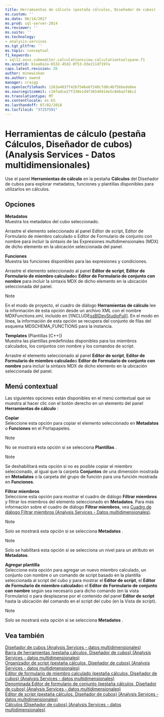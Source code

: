 ```yaml
---
title: Herramientas de cálculo (pestaña cálculos, Diseñador de cubos) (Analysis Services - datos multidimensionales) | Microsoft Docs
ms.custom: ''
ms.date: 06/14/2017
ms.prod: sql-server-2014
ms.reviewer: ''
ms.suite: ''
ms.technology:
- analysis-services
ms.tgt_pltfrm: ''
ms.topic: conceptual
f1_keywords:
- sql12.asvs.cubeeditor.calculationsview.calculationtoolspane.f1
ms.assetid: b1aa8a1a-6532-45d2-8f53-d3e211d7197a
caps.latest.revision: 26
author: minewiskan
ms.author: owend
manager: craigg
ms.openlocfilehash: 1263a4037f42b7546e6f248cfd0c4b75bbede8ee
ms.sourcegitcommit: c18fadce27f330e1d4f36549414e5c84ba2f46c2
ms.translationtype: MT
ms.contentlocale: es-ES
ms.lasthandoff: 07/02/2018
ms.locfileid: "37257591"
---
```

# <a name="calculation-tools-calculations-tab-cube-designer-analysis-services---multidimensional-data"></a>Herramientas de cálculo (pestaña Cálculos, Diseñador de cubos) (Analysis Services - Datos multidimensionales)
  Use el panel **Herramientas de cálculo** en la pestaña **Cálculos** del Diseñador de cubos para explorar metadatos, funciones y plantillas disponibles para utilizarlos en cálculos.  
  
## <a name="options"></a>Opciones  
 **Metadatos**  
 Muestra los metadatos del cubo seleccionado.  
  
 Arrastre el elemento seleccionado al panel Editor de script, Editor de Formulario de miembro calculado o Editor de Formulario de conjunto con nombre para incluir la sintaxis de las Expresiones multidimensionales (MDX) de dicho elemento en la ubicación seleccionada del panel.  
  
 **Funciones**  
 Muestra las funciones disponibles para las expresiones y condiciones.  
  
 Arrastre el elemento seleccionado al panel **Editor de script**, **Editor de Formulario de miembro calculado**o **Editor de Formulario de conjunto con nombre** para incluir la sintaxis MDX de dicho elemento en la ubicación seleccionada del panel.  
  
> [!NOTE]  
>  En el modo de proyecto, el cuadro de diálogo **Herramientas de cálculo** lee la información de esta opción desde un archivo XML con el nombre MDXFunctions.xml, incluido en [!INCLUDE[ssBIDevStudioFull](../includes/ssbidevstudiofull-md.md)]. En el modo en línea, la información de esta opción se recupera del conjunto de filas del esquema MDSCHEMA_FUNCTIONS para la instancia.  
  
 **Templates** (Plantillas [C++])  
 Muestra las plantillas predefinidas disponibles para los miembros calculados, los conjuntos con nombre y los comandos de script.  
  
 Arrastre el elemento seleccionado al panel **Editor de script**, **Editor de Formulario de miembro calculado**o **Editor de Formulario de conjunto con nombre** para incluir la sintaxis MDX de dicho elemento en la ubicación seleccionada del panel.  
  
## <a name="context-menu"></a>Menú contextual  
 Las siguientes opciones están disponibles en el menú contextual que se muestra al hacer clic con el botón derecho en un elemento del panel **Herramientas de cálculo** :  
  
 **Copiar**  
 Seleccione esta opción para copiar el elemento seleccionado en **Metadatos** o **Funciones** en el Portapapeles.  
  
> [!NOTE]  
>  No se mostrará esta opción si se selecciona **Plantillas** .  
  
> [!NOTE]  
>  Se deshabilitará esta opción si no es posible copiar el miembro seleccionado, al igual que la carpeta **Conjuntos** de una dimensión mostrada en **Metadatos** o la carpeta del grupo de función para una función mostrada en **Funciones**.  
  
 **Filtrar miembros**  
 Seleccione esta opción para mostrar el cuadro de diálogo **Filtrar miembros** y filtrar los miembros del elemento seleccionado en **Metadatos**. Para más información sobre el cuadro de diálogo **Filtrar miembros**, vea [Cuadro de diálogo Filtrar miembros &#40;Analysis Services - Datos multidimensionales&#41;](filter-members-dialog-box-analysis-services-multidimensional-data.md).  
  
> [!NOTE]  
>  Solo se mostrará esta opción si se selecciona **Metadatos** .  
  
> [!NOTE]  
>  Solo se habilitará esta opción si se selecciona un nivel para un atributo en **Metadatos**.  
  
 **Agregar plantilla**  
 Seleccione esta opción para agregar un nuevo miembro calculado, un conjunto con nombre o un comando de script basado en la plantilla seleccionada al script del cubo y para mostrar el **Editor de script**, el **Editor de Formulario de miembro calculado**o el **Editor de Formulario de conjunto con nombre** según sea necesario para dicho comando (en la vista Formulario) o para desplazarse por el contenido del panel **Editor de script** hasta la ubicación del comando en el script del cubo (en la Vista de script).  
  
> [!NOTE]  
>  Solo se mostrará esta opción si se selecciona **Metadatos** .  
  
## <a name="see-also"></a>Vea también  
 [Diseñador de cubos &#40;Analysis Services - datos multidimensionales&#41;](cube-designer-analysis-services-multidimensional-data.md)   
 [Barra de herramientas &#40;pestaña cálculos, Diseñador de cubos&#41; &#40;Analysis Services - datos multidimensionales&#41;](toolbar-calculations-tab-cube-designer-analysis-services-multidimensional-data.md)   
 [Organizador de script &#40;pestaña cálculos, Diseñador de cubos&#41; &#40;Analysis Services - datos multidimensionales&#41;](script-organizer-cube-designer-analysis-services-multidimensional-data.md)   
 [Editor de formulario de miembro calculado &#40;pestaña cálculos, Diseñador de cubos&#41; &#40;Analysis Services - datos multidimensionales&#41;](calculated-member-form-editor-cube-designer-analysis-services-multidimensional-data.md)   
 [Denominada Editor de formulario de conjunto &#40;pestaña cálculos, Diseñador de cubos&#41; &#40;Analysis Services - datos multidimensionales&#41;](named-set-form-editor-cube-designer-analysis-services-multidimensional-data.md)   
 [Editor de script &#40;pestaña cálculos, Diseñador de cubos&#41; &#40;Analysis Services - datos multidimensionales&#41;](script-editor-calculations-cube-designer-analysis-services-multidimensional-data.md)   
 [Cálculos &#40;Diseñador de cubos&#41; &#40;Analysis Services - datos multidimensionales&#41;](calculations-cube-designer-analysis-services-multidimensional-data.md)  
  
  

